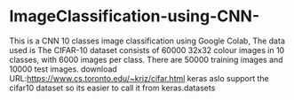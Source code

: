 # ImageClassification-using-CNN-
This is a CNN 10 classes image classification using Google Colab, The data used is The CIFAR-10 dataset consists of 60000 32x32 colour images in 10 classes, with 6000 images per class. There are 50000 training images and 10000 test images.
download URL:https://www.cs.toronto.edu/~kriz/cifar.html
keras aslo support the cifar10 dataset so its easier to call it from keras.datasets
